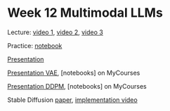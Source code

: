 # Week 12 Multimodal LLMs

Lecture: [video 1](https://youtu.be/JD50gu35eak), [video 2](https://youtu.be/pudWVVRn1QU), [video 3](https://youtu.be/TF1QsV0iC40)

Practice: [notebook](./notebook12.ipynb)


[Presentation](./MLLM1.pdf)

[Presentation VAE](./VAE.pdf), [notebooks] on MyCourses 

[Presentation DDPM](./DDPM_present.pdf), [notebooks] on MyCourses

Stable Diffusion [paper](https://arxiv.org/abs/2112.10752), [implementation video](https://youtu.be/ZBKpAp_6TGI?si=32Vt7QRzFyY0CWHb)
